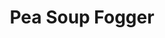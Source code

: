 ---
layout: prop
title: Pea Soup Fogger
categories: fog-machines
images: ["assets/fog-machines/pea-soup-fogger/Fogger Pea Souper front view.JPG","assets/fog-machines/pea-soup-fogger/Fogger Pea Souper label.JPG","assets/fog-machines/pea-soup-fogger/Fogger Pea Souper side view.JPG"]
desc: null
---